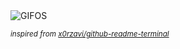 <div align="justify">
<picture>
    <source media="(prefers-color-scheme: dark)" srcset="https://i.ibb.co/tPqQ28N4/output-gif.gif">
    <source media="(prefers-color-scheme: light)" srcset="https://i.ibb.co/tPqQ28N4/output-gif.gif">
    <img alt="GIFOS" src="https://i.ibb.co/tPqQ28N4/output-gif.gif">
</picture>

<sub><i>inspired from [x0rzavi/github-readme-terminal](https://github.com/x0rzavi/github-readme-terminal)</i></sub>

</div>

<!-- Image deletion URL: https://ibb.co/fGkqN4K2/b1177a2287bbd08702b4c8ad9186a262 -->